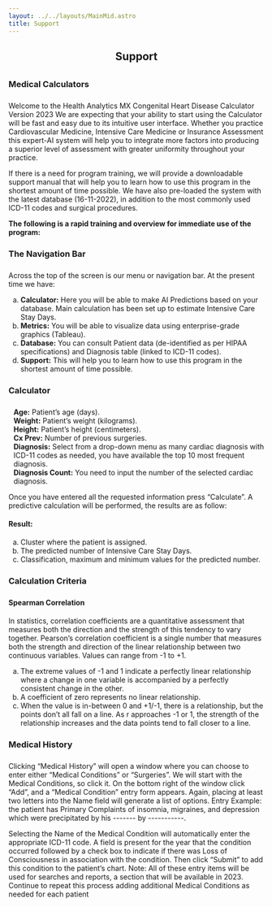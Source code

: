 ```yaml
---
layout: ../../layouts/MainMid.astro
title: Support
---
```

<style>
    main {
        text-align: justify;
    }
    h2 {
        margin-bottom: 32px;
        text-align: center;
    }
    h3 {
        margin-bottom: 24px;
        margin-top: 24px;
    }
</style>

## Support

### Medical Calculators

Welcome to the Health Analytics MX Congenital Heart Disease Calculator Version 2023
We are expecting that your ability to start using the Calculator will be fast and easy due to its intuitive user interface. Whether you practice Cardiovascular Medicine, Intensive Care Medicine or Insurance Assessment this expert-AI system will help you to integrate more factors into producing a superior level of assessment with greater uniformity throughout your practice.

If there is a need for program training, we will provide a downloadable support manual that will help you to learn how to use this program in the shortest amount of time possible. We have also pre-loaded the system with the latest database (16-11-2022), in addition to the most commonly used ICD-11 codes and surgical procedures.

**The following is a rapid training and overview for immediate use of the program:**

### The Navigation Bar

Across the top of the screen is our menu or navigation bar. At the present time we have:

<ol type="a">
<li> <b>Calculator:</b> Here you will be able to make AI Predictions based on your database. Main calculation  has been set up to estimate Intensive Care Stay Days.
</li>
<li> <b>Metrics:</b> You will be able to visualize data using enterprise-grade graphics (Tableau).
</li>
<li> <b>Database:</b> You can consult Patient data (de-identified as per HIPAA specifications) and Diagnosis table (linked to ICD-11 codes). 
</li>
<li> <b>Support:</b> This will help you to learn how to use this program in the shortest amount of time possible.
</li>
</ol>

### Calculator

<ul style="list-style-type:none; padding-left: 10px;">
<li> <b>Age:</b> Patient’s age (days).</li>
<li> <b>Weight:</b> Patient’s weight (kilograms).</li>
<li> <b>Height:</b> Patient’s height (centimeters).</li>
<li> <b>Cx Prev:</b> Number of previous surgeries.</li>
<li> <b>Diagnosis:</b> Select from a drop-down menu as many cardiac diagnosis with ICD-11 codes as needed, you have available the top 10 most frequent diagnosis.</li>
<li> <b>Diagnosis Count:</b> You need to input the number of the selected cardiac diagnosis.</li>
</ul>

Once you have entered all the requested information press “Calculate”. A predictive calculation will be performed, the results are as follow: 

#### Result:

<ol type="a">
<li> Cluster where the patient is assigned.</li>
<li> The predicted number of Intensive Care Stay Days.</li>
<li> Classification, maximum and minimum values for the predicted number.</li>
</ol>

### Calculation Criteria

#### Spearman Correlation

In statistics, correlation coefficients are a quantitative assessment that measures both the direction and the strength of this tendency to vary together. Pearson’s correlation coefficient is a single number that measures both the strength and direction of the linear relationship between two continuous variables. Values can range from -1 to +1.

<ol type="a">
<li> The extreme values of -1 and 1 indicate a perfectly linear relationship where a change in one variable is accompanied by a perfectly consistent change in the other. </li>
<li> A coefficient of zero represents no linear relationship. </li>
<li> When the value is in-between 0 and +1/-1, there is a relationship, but the points don’t all fall on a line. As r approaches -1 or 1, the strength of the relationship increases and the data points tend to fall closer to a line.</li>
</ol>

### Medical History

Clicking “Medical History” will open a window where you can choose to enter either “Medical Conditions” or “Surgeries”. We will start with the Medical Conditions, so click it. On the bottom right of the window click “Add”, and a “Medical Condition” entry form appears. Again, placing at least two letters into the Name field will generate a list of options. Entry Example: the patient has Primary Complaints of insomnia, migraines, and depression which were precipitated by his -------   by -----------. 

Selecting the Name of the Medical Condition will automatically enter the appropriate ICD-11 code. A field is present for the year that the condition occurred followed by a check box to indicate if there was Loss of Consciousness in association with the condition. Then click “Submit” to add this condition to the patient’s chart. Note: All of these entry items will be used for searches and reports, a section that will be available in 2023. Continue to repeat this process adding additional Medical Conditions as needed for each patient